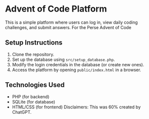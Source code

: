 # Advent of Code Platform
This is a simple platform where users can log in, view daily coding challenges, and submit answers. For the Perse Advent of Code
## Setup Instructions
1. Clone the repository.
2. Set up the database using `src/setup_database.php`.
3. Modify the login credentials in the database (or create new ones).
4. Access the platform by opening `public/index.html` in a browser.
## Technologies Used
- PHP (for backend)
- SQLite (for database)
- HTML/CSS (for frontend)
Disclaimers: This was 60% created by ChatGPT.
